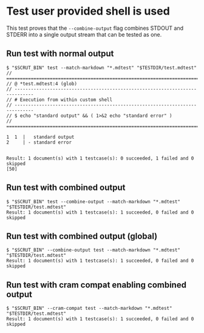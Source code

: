 # Test user provided shell is used

This test proves that the `--combine-output` flag combines STDOUT and STDERR into a single output stream that can be tested as one.

## Run test with normal output

```scrut
$ "$SCRUT_BIN" test --match-markdown "*.mdtest" "$TESTDIR/test.mdtest"
// =============================================================================
// @ *test.mdtest:4 (glob)
// -----------------------------------------------------------------------------
// # Execution from within custom shell
// -----------------------------------------------------------------------------
// $ echo "standard output" && ( 1>&2 echo "standard error" )
// =============================================================================

1  1  |   standard output
2     | - standard error


Result: 1 document(s) with 1 testcase(s): 0 succeeded, 1 failed and 0 skipped
[50]
```

## Run test with combined output

```scrut
$ "$SCRUT_BIN" test --combine-output --match-markdown "*.mdtest" "$TESTDIR/test.mdtest"
Result: 1 document(s) with 1 testcase(s): 1 succeeded, 0 failed and 0 skipped
```

## Run test with combined output (global)

```scrut
$ "$SCRUT_BIN" --combine-output test --match-markdown "*.mdtest" "$TESTDIR/test.mdtest"
Result: 1 document(s) with 1 testcase(s): 1 succeeded, 0 failed and 0 skipped
```

## Run test with cram compat enabling combined output

```scrut
$ "$SCRUT_BIN" --cram-compat test --match-markdown "*.mdtest" "$TESTDIR/test.mdtest"
Result: 1 document(s) with 1 testcase(s): 1 succeeded, 0 failed and 0 skipped
```
